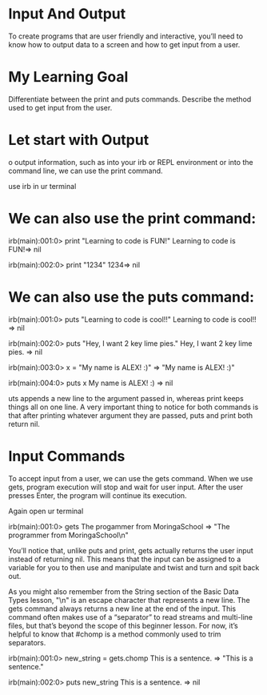 # Input And Output
To create programs that are user friendly and interactive, you’ll need to know how to output data to a screen and how to get input from a user.

# My Learning Goal
Differentiate between the print and puts commands.
Describe the method used to get input from the user.


# Let start with Output
o output information, such as into your irb or REPL environment or into the command line, we can use the print command. 

use irb in ur terminal
# We can also use the print command:

irb(main):001:0> print "Learning to code is FUN!"
Learning to code is FUN!=> nil

irb(main):002:0> print "1234"
1234=> nil



# We can also use the puts command:
irb(main):001:0> puts "Learning to code is cool!!"
Learning to code is cool!!
=> nil

irb(main):002:0> puts "Hey, I want 2 key lime pies."
Hey, I want 2 key lime pies.
=> nil

irb(main):003:0> x = "My name is ALEX! :)"
=> "My name is ALEX! :)"

irb(main):004:0> puts x
My name is ALEX! :)
=> nil

uts appends a new line to the argument passed in, whereas print keeps things all on one line. A very important thing to notice for both commands is that after printing whatever argument they are passed, puts and print both return nil.



# Input Commands
To accept input from a user, we can use the gets command. When we use gets, program execution will stop and wait for user input. After the user presses Enter, the program will continue its execution.

Again open ur terminal

irb(main):001:0> gets
The progammer from MoringaSchool
=> "The programmer from MoringaSchool\n"

You’ll notice that, unlike puts and print, gets actually returns the user input instead of returning nil. This means that the input can be assigned to a variable for you to then use and manipulate and twist and turn and spit back out.

As you might also remember from the String section of the Basic Data Types lesson, "\n" is an escape character that represents a new line. The gets command always returns a new line at the end of the input. This command often makes use of a “separator” to read streams and multi-line files, but that’s beyond the scope of this beginner lesson. For now, it’s helpful to know that #chomp is a method commonly used to trim separators.


irb(main):001:0> new_string = gets.chomp
This is a sentence.
=> "This is a sentence."

irb(main):002:0> puts new_string
This is a sentence.
=> nil